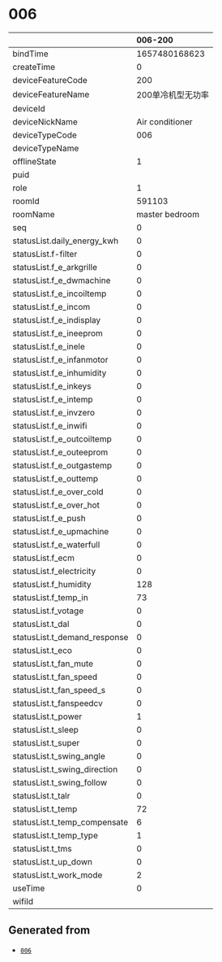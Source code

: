 # 006

|                              | 006-200         |
|:-----------------------------|:----------------|
| bindTime                     | 1657480168623   |
| createTime                   | 0               |
| deviceFeatureCode            | 200             |
| deviceFeatureName            | 200单冷机型无功率      |
| deviceId                     | <redacted>      |
| deviceNickName               | Air conditioner |
| deviceTypeCode               | 006             |
| deviceTypeName               |                 |
| offlineState                 | 1               |
| puid                         | <redacted>      |
| role                         | 1               |
| roomId                       | 591103          |
| roomName                     | master bedroom  |
| seq                          | 0               |
| statusList.daily_energy_kwh  | 0               |
| statusList.f-filter          | 0               |
| statusList.f_e_arkgrille     | 0               |
| statusList.f_e_dwmachine     | 0               |
| statusList.f_e_incoiltemp    | 0               |
| statusList.f_e_incom         | 0               |
| statusList.f_e_indisplay     | 0               |
| statusList.f_e_ineeprom      | 0               |
| statusList.f_e_inele         | 0               |
| statusList.f_e_infanmotor    | 0               |
| statusList.f_e_inhumidity    | 0               |
| statusList.f_e_inkeys        | 0               |
| statusList.f_e_intemp        | 0               |
| statusList.f_e_invzero       | 0               |
| statusList.f_e_inwifi        | 0               |
| statusList.f_e_outcoiltemp   | 0               |
| statusList.f_e_outeeprom     | 0               |
| statusList.f_e_outgastemp    | 0               |
| statusList.f_e_outtemp       | 0               |
| statusList.f_e_over_cold     | 0               |
| statusList.f_e_over_hot      | 0               |
| statusList.f_e_push          | 0               |
| statusList.f_e_upmachine     | 0               |
| statusList.f_e_waterfull     | 0               |
| statusList.f_ecm             | 0               |
| statusList.f_electricity     | 0               |
| statusList.f_humidity        | 128             |
| statusList.f_temp_in         | 73              |
| statusList.f_votage          | 0               |
| statusList.t_dal             | 0               |
| statusList.t_demand_response | 0               |
| statusList.t_eco             | 0               |
| statusList.t_fan_mute        | 0               |
| statusList.t_fan_speed       | 0               |
| statusList.t_fan_speed_s     | 0               |
| statusList.t_fanspeedcv      | 0               |
| statusList.t_power           | 1               |
| statusList.t_sleep           | 0               |
| statusList.t_super           | 0               |
| statusList.t_swing_angle     | 0               |
| statusList.t_swing_direction | 0               |
| statusList.t_swing_follow    | 0               |
| statusList.t_talr            | 0               |
| statusList.t_temp            | 72              |
| statusList.t_temp_compensate | 6               |
| statusList.t_temp_type       | 1               |
| statusList.t_tms             | 0               |
| statusList.t_up_down         | 0               |
| statusList.t_work_mode       | 2               |
| useTime                      | 0               |
| wifiId                       | <redacted>      |

## Generated from

- [`006`](006-200.json)

